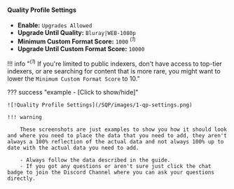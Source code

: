 <!-- markdownlint-disable MD041-->
#### Quality Profile Settings

- **Enable:** `Upgrades Allowed`
- **Upgrade Until Quality:** `Bluray|WEB-1080p`
- **Minimum Custom Format Score:** `1000` <sup>(_1_)</sup>
- **Upgrade Until Custom Format Score:** `10000`

!!! info "<sup>(_1_)</sup> If you're limited to public indexers, don't have access to top-tier indexers, or are searching for content that is more rare, you might want to lower the `Minimum Custom Format Score` to 10."

??? success "example - [Click to show/hide]"

    ![!Quality Profile Settings](/SQP/images/1-qp-settings.png)

    !!! warning

        These screenshots are just examples to show you how it should look and where you need to place the data that you need to add, they aren't always a 100% reflection of the actual data and not always 100% up to date with the actual data you need to add.

        - Always follow the data described in the guide.
        - If you got any questions or aren't sure just click the chat badge to join the Discord Channel where you can ask your questions directly.
<!-- markdownlint-enable MD041-->
